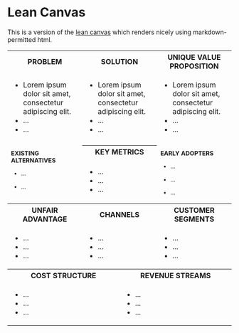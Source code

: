 # Lean Canvas
This is a version of the [lean canvas](https://leanstack.com/leancanvas) which renders nicely using markdown-permitted html.

<table>
  <tbody>
    <tr>
      <th colspan="2">
          PROBLEM
      </th>
      <th colspan="2">
          SOLUTION
      </th>
      <th colspan="2">
          UNIQUE VALUE PROPOSITION
    </th>
    </tr>
    <tr PROBLEM-SOLUTION-VALUE-PROPOSITION-DESCRIPTION>
      <td PROBLEM rowspan="3"  colspan="2" valign="top">
        <!--- List your problem hypotheses here --->
        <ul>
          <li>Lorem ipsum dolor sit amet, consectetur adipiscing elit.</li>
          <li>...</li>
          <li>...</li>
        </ul>
        <br/>
        <strong><sup>EXISTING ALTERNATIVES</sup></strong>
        <br/>
        <!--- List your hypotheses for existing alternatives here --->
        <!--    <sub>
                  <ul>
                    <li>
                      Example
                    </li>
                  </ul>
                </sub> -->
        <sub> 
          <ul>
            <li>
              ...
            </li>
          </ul>
        </sub>
        <sub> 
          <ul>
            <li>
              ...
            </li>
          </ul>
        </sub>
      </td>
      <td SOLUTION rowspan="1" valign="top" colspan="2">
      <!--- List your hypotheses for solutions here --->
        <ul>
          <li>
            Lorem ipsum dolor sit amet, consectetur adipiscing elit.
          </li>
          <li>
            ...
          </li>
          <li>
            ...
          </li>
        </ul>
      </td>
      <td UNIQUE-VALUE-PROPOSITION rowspan="3" valign="top" colspan="2">
      <!--- List your hypotheses for a unique value proposition here --->
      <ul>
        <li>Lorem ipsum dolor sit amet, consectetur adipiscing elit.</li>
        <li>...</li>
        <li>...</li>
      </ul>
      <br/>
        <strong><sup>EARLY ADOPTERS</sup></strong>
        <br/>
        <sub><ul><li>...</li></ul></sub>
        <sub><ul><li>...</li></ul></sub>
        <sub><ul><li>...</li></ul></sub>
      </td>
    </tr>
    <tr KEY-METRICS-HEADER>
      <th colspan="2">
        KEY METRICS
      </th>
    </tr>
    <tr KEY-METRICS-EXISTING-ALTERNATIVES-EARLY-ADOPTERS-CONTENT>
      <td KEY-METRICS colspan="2">
        <!--- List your hypotheses for key metrics here --->
        <ul>
          <li>...</li>
          <li>...</li>
          <li>...</li>
        </ul>
      </td>
    </tr>
    <tr>
      <th colspan="2">UNFAIR ADVANTAGE</th>
      <th colspan="2">CHANNELS</th>
      <th colspan="2">CUSTOMER SEGMENTS</th>
    </tr>
    <tr>
      <td UNFAIR-ADVANTAGE colspan="2">
        <!--- List your hypotheses for unfair advantages here --->
        <ul>
          <li>...</li>
          <li>...</li>
          <li>...</li>
        </ul>
      </td>
      <td CHANNELS colspan="2">
        <!--- List your hypotheses for channels here --->
      <ul>
        <li>...</li>
        <li>...</li>
        <li>...</li>
      </ul>
      </td>
      <td CUSTOMER-SEGMENTS colspan="2">
        <!--- List your hypotheses for customer segments here --->
        <ul>
          <li>...</li>
          <li>...</li>
          <li>...</li>
        </ul>
      </td>
    </tr>
    <tr>
      <th colspan="3">
        COST STRUCTURE
      </th>
      <th colspan="3">
        REVENUE STREAMS
      </th>
    </tr>
    <tr>
      <td COST-STRUCTURE colspan="3" valign="top">
        <ul>
          <li>...</li>
          <li>...</li>
          <li>...</li>
        </ul>
      </td>
      <td REVENUE-STREAMS colspan="3">
        <ul>
          <li>...</li>
          <li>...</li>
          <li>...</li>
        </ul>
      </td>
    </tr>
  </tbody>
</table>


